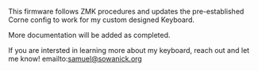 This firmware follows ZMK procedures and updates the pre-established Corne config to work for my custom designed Keyboard.

More documentation will be added as completed.

If you are intersted in learning more about my keyboard, reach out and let me know! emailto:samuel@sowanick.org
